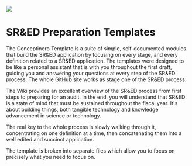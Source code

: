 ![](https://github.com/seenthattinker/Conceptinero/blob/master/images/conceptinero-funding-ideas-logo-white-383w.webp)

SR&ED Preparation Templates
===================================


The Conceptinero Template is a suite of simple,
self-documented modules that build the SR&ED application by focusing on every stage,
and every definition related to a SR&ED application.
The templates were designed to be like a personal assistant that is with you throughout the first draft,
guiding you and answering your questions at every step of the SR&ED process.
The whole GitHub site works as stage one of the SR&ED process.

The Wiki provides an excellent overview of the SR&ED process from first steps to preparing for an audit.
In the end,
you will understand that SR&ED is a state of mind that must be sustained throughout the fiscal year.
It's about building things,
both tangible technology and knowledge advancement in science or technology.

The real key to the whole process is slowly walking through it,
concentrating on one definition at a time,
then concatenating them into a well edited and succinct application.

The template is broken into separate files which allow you to focus on precisely what you need to focus on.










[Note]:https://github.com/seenthattinker/Conceptinero/blob/master/images/folder.png

[Attention]:https://github.com/seenthattinker/Conceptinero/blob/master/images/attention.jpeg

[Example]:https://github.com/seenthattinker/Conceptinero/blob/master/images/example.png

[Law]:https://github.com/seenthattinker/Conceptinero/blob/master/images/law-pic.jpg

[x]:https://github.com/seenthattinker/Conceptinero/blob/master/images/x.jpg
